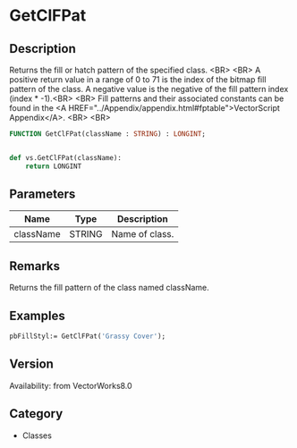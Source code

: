 # GetClFPat

## Description
Returns the fill or hatch pattern of the specified class. &lt;BR&gt;
&lt;BR&gt;
A positive return value in a range of 0 to 71 is the index of the bitmap fill pattern of the class. A negative value is the negative of the fill pattern index (index * -1).&lt;BR&gt;
&lt;BR&gt;
Fill patterns and their associated constants can be found in the &lt;A HREF=&quot;../Appendix/appendix.html#fptable&quot;&gt;VectorScript Appendix&lt;/A&gt;.
&lt;BR&gt;
&lt;BR&gt;


```pascal
FUNCTION GetClFPat(className : STRING) : LONGINT;
```

```python

def vs.GetClFPat(className):
    return LONGINT
```

## Parameters
|Name|Type|Description|
|---|---|---|
|className|STRING|Name of class.|

## Remarks
Returns the fill pattern of the class named className.

## Examples
```pascal
pbFillStyl:= GetClFPat('Grassy Cover');
```

## Version
Availability: from VectorWorks8.0
## Category
* Classes

